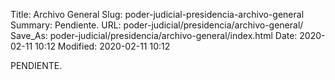 Title: Archivo General
Slug: poder-judicial-presidencia-archivo-general
Summary: Pendiente.
URL: poder-judicial/presidencia/archivo-general/
Save_As: poder-judicial/presidencia/archivo-general/index.html
Date: 2020-02-11 10:12
Modified: 2020-02-11 10:12


PENDIENTE.

